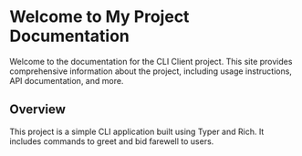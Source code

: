 # Welcome to My Project Documentation

Welcome to the documentation for the CLI Client project. This site provides comprehensive information about the project, including usage instructions, API documentation, and more.

## Overview

This project is a simple CLI application built using Typer and Rich. It includes commands to greet and bid farewell to users.
